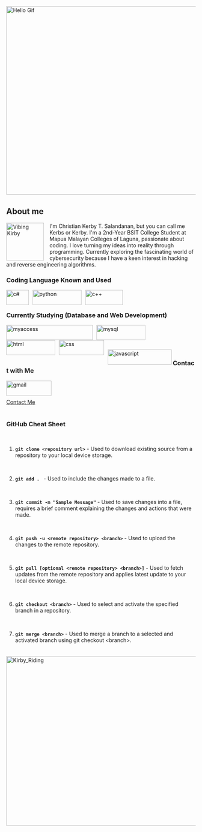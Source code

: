 
<img align="center" alt="Hello Gif" width="1000" height="500" img src="https://user-images.githubusercontent.com/74038190/240906093-9be4d344-6782-461a-b5a6-32a07bf7b34e.gif">

<img align="center" alt="rgbline" width="1000" height="3" img src="https://user-images.githubusercontent.com/74038190/212284115-f47cd8ff-2ffb-4b04-b5bf-4d1c14c0247f.gif" >

## About me

<img align="left" alt="Vibing Kirby" width="100" height="100" style="margin-right:15px;" img src="https://i.pinimg.com/originals/3e/5c/53/3e5c53781e906ac48a73ff4b85860368.gif">

<p align="left"> 
I'm Christian Kerby T. Salandanan, but you can call me Kerbs or Kerby.
I'm a 2nd-Year BSIT College Student at Mapua Malayan Colleges of Laguna, passionate about coding. I love turning my ideas into reality through programming. Currently exploring the fascinating world of cybersecurity because I have a keen interest in hacking and reverse engineering algorithms.
</p>



### Coding Language Known and Used
<img align="left" alt="c#" width="60" height="40" style="margin-right: 10px;" img src="https://img.shields.io/badge/C%23-239120?style=for-the-badge&logo=c-sharp&logoColor=white">

<img align="left" alt="python" width="130" height="40" style="margin-right: 10px;" img src="https://img.shields.io/badge/Python-FFD43B?style=for-the-badge&logo=python&logoColor=blue">

<img align="left" alt="c++" width="100" height="40" style="margin-right: 10px;" img src="https://img.shields.io/badge/C%2B%2B-00599C?style=for-the-badge&logo=c%2B%2B&logoColor=white">

<br>
<br>

### Currently Studying (Database and Web Development)
<img align="left" alt="myaccess" width="230" height="40" style="margin-right: 10px;" img src="https://img.shields.io/badge/Microsoft_Access-A4373A?style=for-the-badge&logo=microsoft-access&logoColor=white">

<img align="left" alt="mysql" width="130" height="40" style="margin-right: 10px;" img src="https://img.shields.io/badge/MySQL-005C84?style=for-the-badge&logo=mysql&logoColor=white">

<img align="left" alt="html" width="130" height="40" style="margin-right: 10px;" img src="https://img.shields.io/badge/HTML5-E34F26?style=for-the-badge&logo=html5&logoColor=white">

<img align="left" alt="css" width="120" height="40" style="margin-right: 10px;" img src="https://img.shields.io/badge/CSS3-1572B6?style=for-the-badge&logo=css3&logoColor=white">

<img align="left" alt="javascript" width="170" height="40" style="margin-top: 25px;" img src="https://img.shields.io/badge/JavaScript-323330?style=for-the-badge&logo=javascript&logoColor=F7DF1E">

<br>
<br>
<br>
<br>

### Contact with Me

<img align="left" alt="gmail" width="120" height="40" style="margin-right: 10px;" img src="https://img.shields.io/badge/Gmail-D14836?style=for-the-badge&logo=gmail&logoColor=white">

<br>
<br>

[Contact Me](mailto:kerbysalandanan@gmail.com)

<img align="center" alt="rgbline" width="1000" height="3" img src="https://user-images.githubusercontent.com/74038190/212284115-f47cd8ff-2ffb-4b04-b5bf-4d1c14c0247f.gif" >

### GitHub Cheat Sheet

<br>

1. **`git clone <repository url>`** - Used to download existing source from a repository to your local device storage.

<br>

2. **`git add . `** - Used to include the changes made to a file.

<br>

3. **`git commit -m "Sample Message"`** - Used to save changes into a file, requires a brief comment explaining the changes and actions that were made.

<br>

4. **`git push -u <remote repository> <branch>`** - Used to upload the changes to the remote repository.

<br>

5. **`git pull [optional <remote repository> <branch>]`** - Used to fetch updates from the remote repository and applies latest update to your local device storage.

<br>

6. **`git checkout <branch>`** - Used to select and activate the specified branch in a repository.

<br>

7. **`git merge <branch>`** - Used to merge a branch to a selected and activated branch using git checkout &lt;branch&gt;.

<br>

<img align="center" alt="rgbline" width="1000" height="3" img src="https://user-images.githubusercontent.com/74038190/212284115-f47cd8ff-2ffb-4b04-b5bf-4d1c14c0247f.gif" >

<br>

<img align="center" alt="Kirby_Riding" width="1000" height="450" img src="https://www.icegif.com/wp-content/uploads/2023/02/icegif-1413.gif">